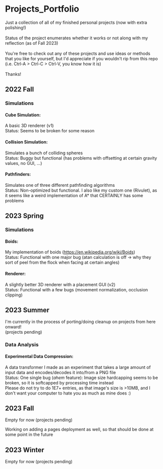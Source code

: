 # Projects_Portfolio
Just a collection of all of my finished personal projects (now with extra polishing!)  
‎   
Status of the project enumerates whether it works or not along with my reflection (as of Fall 2023)  
‎   
You're free to check out any of these projects and use ideas or methods that you like for yourself, but I'd appreciate if you wouldn't rip from this repo (i.e. Ctrl-A > Ctrl-C > Ctrl-V, you know how it is)  
‎   
Thanks!


## 2022 Fall
### Simulations
#### Cube Simulation:
A basic 3D renderer (v1)  
Status: Seems to be broken for some reason

#### Collision Simulation:
Simulates a bunch of colliding spheres  
Status: Buggy but functional (has problems with offsetting at certain gravity values, no GUI, ...)

#### Pathfinders:
Simulates one of three different pathfinding algorithms  
Status: Non-optimized but functional. I also like my custom one (Rivulet), as it seems like a weird implementation of A* that CERTAINLY has some problems


## 2023 Spring
### Simulations
#### Boids:
My implementation of boids (https://en.wikipedia.org/wiki/Boids)  
Status: Functional with one major bug (atan calculation is off -> why they sort of peel from the flock when facing at certain angles)

#### Renderer:
A slightly better 3D renderer with a placement GUI (v2)  
Status: Functional with a few bugs (movement normalization, occlusion clipping)


## 2023 Summer
I'm currently in the process of porting/doing cleanup on projects from here onward!  
(projects pending)
### Data Analysis
#### Experimental Data Compression:
A data transformer I made as an experiment that takes a large amount of input data and encodes/decodes it into/from a PNG file  
Status: One single bug (*ahem* feature): Image size hardcapping seems to be broken, so it is softcapped by processing time instead  
Please do not try to do 1E7+ entries, as that image's size is >10MB, and I don't want your computer to hate you as much as mine does :)


## 2023 Fall
Empty for now (projects pending)  

Working on adding a pages deployment as well, so that should be done at some point in the future

## 2023 Winter  
Empty for now (projects pending)
